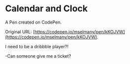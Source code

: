 # Calendar and Clock

A Pen created on CodePen.

Original URL: [https://codepen.io/mselmany/pen/kKOJVW](https://codepen.io/mselmany/pen/kKOJVW).

I need to be a dribbble player?!

-Can someone give me a ticket?